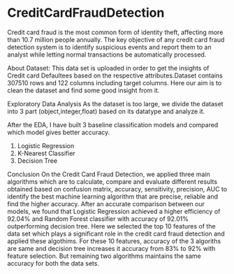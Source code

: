 # CreditCardFraudDetection
Credit card fraud is the most common form of identity theft, affecting more than 10.7 million people annually. The key objective of any credit card fraud detection system is to identify suspicious events and report them to an analyst while letting normal transactions be automatically processed.


About Dataset:
This data set is uploaded in order to get the insights of Credit card Defaultees based on the respective attributes.Dataset contains 307510 rows and 122 columns including target columns. Here our aim is to clean the dataset and find some good insight from it.


Exploratory Data Analysis
As the dataset is too large, we divide the dataset into 3 part (object,integer,float) based on its datatype and analyze it.

After the EDA, I have built 3 baseline classification models and compared which model gives better accuracy.
1. Logistic Regression
2. K-Nearest Classifier
3. Decision Tree

Conclusion
On the Credit Card Fraud Detection, we applied three main algorithms which are to calculate, compare and evaluate different results obtained based on confusion matrix, accuracy, sensitivity, precision, AUC to identify the best machine learning algorithm that are precise, reliable and find the higher accuracy. After an accurate comparison between our models, we found that Logistic Regression achieved a higher efficiency of 92.04% and Random Forest classifier with accuracy of 92.01% outperforming decision tree.
Here we selected the top 10 features of the data set which plays a significant role in the credit card fraud detection and applied these algothims. For these 10 features, accuracy of the 3 algoriths are same and decision tree increases it accuracy from 83% to 92% with feature selection. But remaining two algorithms maintains the same accuracy for both the data sets.
